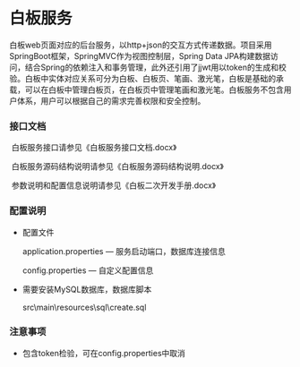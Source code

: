 # 白板服务

​		白板web页面对应的后台服务，以http+json的交互方式传递数据。项目采用SpringBoot框架，SpringMVC作为视图控制层，Spring Data JPA构建数据访问，结合Spring的依赖注入和事务管理，此外还引用了jjwt用以token的生成和校验。白板中实体对应关系可分为白板、白板页、笔画、激光笔，白板是基础的承载，可以在白板中管理白板页，在白板页中管理笔画和激光笔。白板服务不包含用户体系，用户可以根据自己的需求完善权限和安全控制。

### 接口文档

​		白板服务接口请参见《白板服务接口文档.docx》

​		白板服务源码结构说明请参见《白板服务源码结构说明.docx》

​		参数说明和配置信息说明请参见《白板二次开发手册.docx》

### 配置说明

- 配置文件

  application.properties — 服务启动端口，数据库连接信息

  config.properties — 自定义配置信息

- 需要安装MySQL数据库，数据库脚本

  src\main\resources\sql\create.sql

### 注意事项

+ 包含token检验，可在config.properties中取消